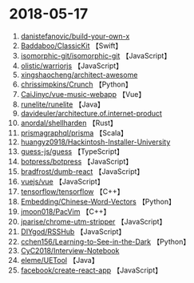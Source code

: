 # 2018-05-17

1. [danistefanovic/build-your-own-x](https://github.com/danistefanovic/build-your-own-x) 
2. [Baddaboo/ClassicKit](https://github.com/Baddaboo/ClassicKit) 【Swift】
3. [isomorphic-git/isomorphic-git](https://github.com/isomorphic-git/isomorphic-git) 【JavaScript】
4. [olistic/warriorjs](https://github.com/olistic/warriorjs) 【JavaScript】
5. [xingshaocheng/architect-awesome](https://github.com/xingshaocheng/architect-awesome) 
6. [chrissimpkins/Crunch](https://github.com/chrissimpkins/Crunch) 【Python】
7. [CaiJinyc/vue-music-webapp](https://github.com/CaiJinyc/vue-music-webapp) 【Vue】
8. [runelite/runelite](https://github.com/runelite/runelite) 【Java】
9. [davideuler/architecture.of.internet-product](https://github.com/davideuler/architecture.of.internet-product) 
10. [anordal/shellharden](https://github.com/anordal/shellharden) 【Rust】
11. [prismagraphql/prisma](https://github.com/prismagraphql/prisma) 【Scala】
12. [huangyz0918/Hackintosh-Installer-University](https://github.com/huangyz0918/Hackintosh-Installer-University) 
13. [guess-js/guess](https://github.com/guess-js/guess) 【TypeScript】
14. [botpress/botpress](https://github.com/botpress/botpress) 【JavaScript】
15. [bradfrost/dumb-react](https://github.com/bradfrost/dumb-react) 【JavaScript】
16. [vuejs/vue](https://github.com/vuejs/vue) 【JavaScript】
17. [tensorflow/tensorflow](https://github.com/tensorflow/tensorflow) 【C++】
18. [Embedding/Chinese-Word-Vectors](https://github.com/Embedding/Chinese-Word-Vectors) 【Python】
19. [jmoon018/PacVim](https://github.com/jmoon018/PacVim) 【C++】
20. [jparise/chrome-utm-stripper](https://github.com/jparise/chrome-utm-stripper) 【JavaScript】
21. [DIYgod/RSSHub](https://github.com/DIYgod/RSSHub) 【JavaScript】
22. [cchen156/Learning-to-See-in-the-Dark](https://github.com/cchen156/Learning-to-See-in-the-Dark) 【Python】
23. [CyC2018/Interview-Notebook](https://github.com/CyC2018/Interview-Notebook) 
24. [eleme/UETool](https://github.com/eleme/UETool) 【Java】
25. [facebook/create-react-app](https://github.com/facebook/create-react-app) 【JavaScript】
